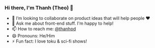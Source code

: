 ### Hi there, I'm Thanh (Theo) 👋

- 🤝 I’m looking to collaborate on product ideas that will help people ♥
- 💬 Ask me about front-end stuff. I'm happy to help!
- 📫 How to reach me: [@thanhpd](https://twitter.com/thanh_pd)
- 😄 Pronouns: He/Him
- ⚡ Fun fact: I love toku & sci-fi shows!

<!--
**thanhpd/thanhpd** is a ✨ _special_ ✨ repository because its `README.md` (this file) appears on your GitHub profile.

Here are some ideas to get you started:

- 🔭 I’m currently working on ...
- 🌱 I’m currently learning ...
- 👯 I’m looking to collaborate on ...
- 🤔 I’m looking for help with ...
- 💬 Ask me about ...
- 📫 How to reach me: ...
- 😄 Pronouns: ...
- ⚡ Fun fact: ...
-->
